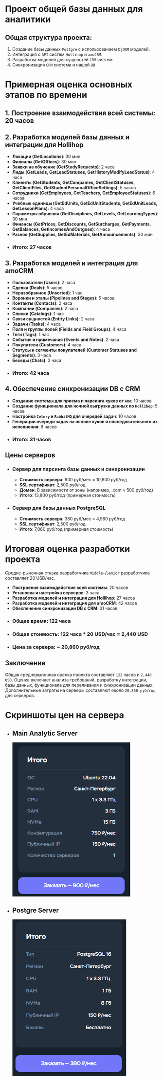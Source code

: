 # Проект общей базы данных для аналитики

## Общая структура проекта:
1. Создание базы данных `Postgre` с использованием `DjORM` моделей.
2. Интеграция с `API` систем `Hollihop` и `amoCRM`.
3. Разработка моделей для сущностей `CRM` систем.
4. Синхронизация `CRM` система и нашей `DB`

# Примерная оценка основных этапов по времени

## 1. Построение взаимодействия всей системы: 20 часов

## 2. Разработка моделей базы данных и интеграции для Hollihop
- **Локации (GetLocations)**: 30 мин
- **Филиалы (GetOffices)**: 30 мин
- **Заявки на обучение (GetStudyRequests)**: 2 часа
- **Лиды (GetLeads, GetLeadStatuses, GetHistoryModifyLeadStatus)**: 4 часа
- **Клиенты (GetStudents, GetCompanies, GetClientStatuses, GetClientFiles, GetStudentPersonalOfficeSettings)**: 5 часов
- **Сотрудники (GetEmployees, GetTeachers, GetEmployeeStatuses)**: 6 часов
- **Учебные единицы (GetEdUnits, GetEdUnitStudents, GetEdUnitLeads, GetLessonPlans)**: 4 часа
- **Параметры обучения (GetDisciplines, GetLevels, GetLearningTypes)**: 30 мин
- **Финансы (GetPrices, GetDiscounts, GetSurcharges, GetPayments, GetBalances, GetIncomesAndOutgoes)**: 4 часа
- **Разное (GetSupplies, GetEdMaterials, GetAnnouncements)**: 30 мин

* ### **Итого**: 27 часов

## 3. Разработка моделей и интеграция для amoCRM
- **Пользователи (Users)**: 2 часа
- **Сделка (Deals)**: 5 часов
- **Неразобранное (Unsorted)**: 1 час
- **Воронки и этапы (Pipelines and Stages)**: 5 часов
- **Контакты (Contacts)**: 2 часа
- **Компании (Companies)**: 2 часа
- **Списки (Catalogs)**: 1 час
- **Связи сущностей (Entity Links)**: 2 часа
- **Задачи (Tasks)**: 4 часа
- **Поля и группы полей (Fields and Field Groups)**: 4 часа
- **Теги (Tags)**: 1 час
- **События и примечания (Events and Notes)**: 2 часа
- **Покупатели (Customers)**: 4 часа
- **Статусы и сегменты покупателей (Customer Statuses and Segments)**: 3 часа
- **Беседы (Chats)**: 3 часа

* ### **Итого**: 42 часа

## 4. Обеспечение синхронизации DB с CRM
  - **Создание системы для приема и парсинга хуков от `Amo`**: 10 часов
  - **Создание функционала для ночной выгрузки данных по `Hollihop`**: 5 часов
  - **Настройка `Celery` и `RabbitMQ` для очередей задач**: 10 часов
  - **Генерации очереди задач на основе хуков и последовательного их исполнения**: 6 часов

* ### **Итого**: 31 часов

## Цены серверов

* ### Сервер для парсинга базы данных и синхронизации
  - **Стоимость сервера**: 900 руб/мес = 10,800 руб/год
  - **SSL сертификат**: 2,500 руб/год
  - **Домен**: В зависимости от зоны (например, .com ≈ 500 руб/год)
  
  * **Итого**: 13,800 руб/год (примерная стоимость)

* ### Сервер для базы данных PostgreSQL
  - **Стоимость сервера**: 380 руб/мес = 4,560 руб/год
  - **SSL сертификат**: 2,500 руб/год
  
  * **Итого**: 7,060 руб/год (примерная стоимость)

# Итоговая оценка разработки проекта
Средне-рыночная ставка разработчика `Middle+`/`Senior` разработчика составляет 20 USD/час.
- **Построение взаимодействия всей системы**: 20 часов
- **Установка и настройка серверов**: 3 часа
- **Разработка моделей и интеграция для Hollihop**: 27 часов
- **Разработка моделей и интеграция для amoCRM**: 42 часов
- **Обеспечение синхронизации DB с CRM**: 31 часов

* ### **Общее время**: 122 часа
* ### **Общая стоимость**: 122 часа * 20 USD/час = 2,440 USD
* ### **Цена за сервера**: ~ 20,860 руб/год

## Заключение
Общая среднерыночная оценка проекта составляет `122` часов и `2,440 USD`. 
Оценка включает анализа требований, разработку интеграции, базы данных, функционала для переливания и синхронизации данных. 
Дополнительные затраты на серверы составляют около `20,860 руб/год` для серверов.


# Скриншоты цен на сервера
* ## Main Analytic Server
  ![](images/main.png)

* ## Postgre Server
  ![](images/postgre.png)